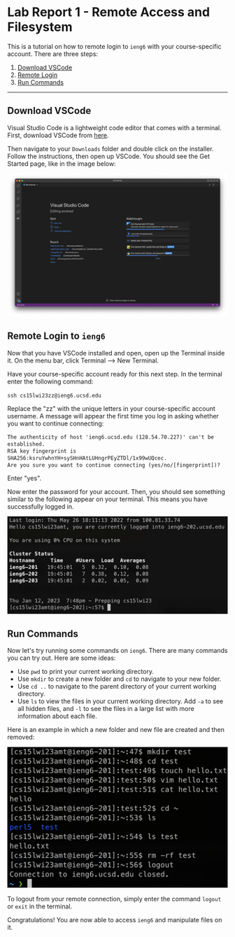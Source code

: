 # Lab Report 1 - Remote Access and Filesystem

This is a tutorial on how to remote login to `ieng6` with your course-specific account. There are three steps:

1. [Download VSCode](#download-vscode)
2. [Remote Login](#remote-login-to-ieng6)
3. [Run Commands](#run-commands)

---

## Download VSCode

Visual Studio Code is a lightweight code editor that comes with a terminal. First, download VSCode from [here](https://code.visualstudio.com/download).

Then navigate to your `Downloads` folder and double click on the installer. Follow the instructions, then open up VSCode.
You should see the Get Started page, like in the image below:

![Image](vscode.png)

## Remote Login to `ieng6`

Now that you have VSCode installed and open, open up the Terminal inside it. On the menu bar, click Terminal --> New Terminal.

Have your course-specific account ready for this next step. In the terminal enter the following command:

`ssh cs15lwi23zz@ieng6.ucsd.edu`

Replace the "zz" with the unique letters in your course-specific account username. A message will appear the first time you log in asking whether you want to continue connecting:
```
The authenticity of host 'ieng6.ucsd.edu (128.54.70.227)' can't be established.
RSA key fingerprint is SHA256:ksruYwhnYH+sySHnHAtLUHngrPEyZTDl/1x99wUQcec.
Are you sure you want to continue connecting (yes/no/[fingerprint])?
```
Enter "yes".

Now enter the password for your account. Then, you should see something similar to the following appear on your terminal. This means you have successfully logged in.

![Image](remotelogin.png)

## Run Commands

Now let's try running some commands on `ieng6`. There are many commands you can try out. Here are some ideas:
* Use `pwd` to print your current working directory.
* Use `mkdir` to create a new folder and `cd` to navigate to your new folder.
* Use `cd ..` to navigate to the parent directory of your current working directory.
* Use `ls` to view the files in your current working directory. Add `-a` to see all hidden files, and `-l` to see the files in a large list with more information about each file.

Here is an example in which a new folder and new file are created and then removed:

![Image](runcommands.png)

To logout from your remote connection, simply enter the command `logout` or `exit` in the terminal.

Congratulations! You are now able to access `ieng6` and manipulate files on it.
